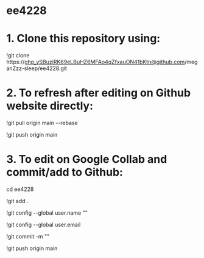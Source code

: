 # ee4228

# 1. Clone this repository using: 
!git clone https://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@github.com/meganZzz-sleep/ee4228.git

# 2. To refresh after editing on Github website directly: 
!git pull origin main --rebase

!git push origin main

# 3. To edit on Google Collab and commit/add to Github: 
cd ee4228

!git add .

!git config --global user.name "<your name>"

!git config --global user.email <your email>

!git commit -m "<any instructions>"

!git push origin main
